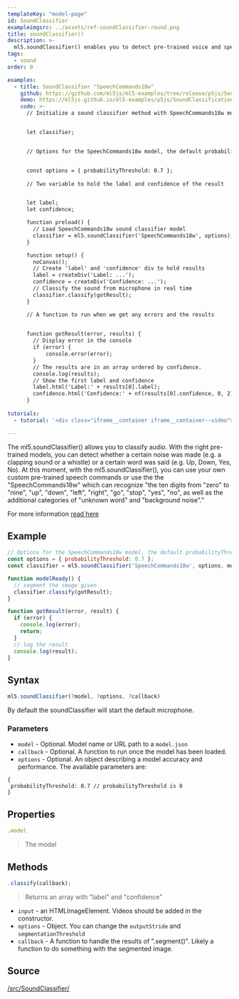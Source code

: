 ```yaml
---
templateKey: "model-page"
id: SoundClassifier
exampleimgsrc: ../assets/ref-soundClassifier-round.png
title: soundClassifier()
description: >- 
  ml5.soundClassifier() enables you to detect pre-trained voice and speech commands 
tags:
  - sound
order: 0

examples:
  - title: SoundClassifier "SpeechCommands18w"
    github: https://github.com/ml5js/ml5-examples/tree/release/p5js/SoundClassification/SoundClassification_speechcommand
    demo: https://ml5js.github.io/ml5-examples/p5js/SoundClassification/SoundClassification_speechcommand/
    code: >-
      // Initialize a sound classifier method with SpeechCommands18w model. A callback needs to be passed.


      let classifier;


      // Options for the SpeechCommands18w model, the default probabilityThreshold is 0


      const options = { probabilityThreshold: 0.7 };
      
      // Two variable to hold the label and confidence of the result


      let label;
      let confidence;

      function preload() {
        // Load SpeechCommands18w sound classifier model
        classifier = ml5.soundClassifier('SpeechCommands18w', options);
      }

      function setup() {
        noCanvas();
        // Create 'label' and 'confidence' div to hold results
        label = createDiv('Label: ...');
        confidence = createDiv('Confidence: ...');
        // Classify the sound from microphone in real time
        classifier.classify(gotResult);
      }

      // A function to run when we get any errors and the results

      
      function gotResult(error, results) {
        // Display error in the console
        if (error) {
            console.error(error);
        }
        // The results are in an array ordered by confidence.
        console.log(results);
        // Show the first label and confidence
        label.html('Label:' + results[0].label);
        confidence.html('Confidence:' + nf(results[0].confidence, 0, 2)); // Round the confidence to 0.01
      }
      
tutorials:
  - tutorial: '<div class="iframe__container iframe__container--video"><iframe src="https://www.youtube.com/embed/cO4UP2dX944" frameborder="0" allow="accelerometer; autoplay; encrypted-media; gyroscope; picture-in-picture" allowfullscreen></iframe></div>'

---
```


The ml5.soundClassifier() allows you to classify audio. With the right pre-trained models, you can detect whether a certain noise was made (e.g. a clapping sound or a whistle) or a certain word was said (e.g. Up, Down, Yes, No). At this moment, with the ml5.soundClassifier(), you can use your own custom pre-trained speech commands or use the the "SpeechCommands18w" which can recognize "the ten digits from "zero" to "nine", "up", "down", "left", "right", "go", "stop", "yes", "no", as well as the additional categories of "unknown word" and "background noise"."


For more information [read here](https://github.com/tensorflow/tfjs-models/tree/master/speech-commands)

## Example

```javascript
// Options for the SpeechCommands18w model, the default probabilityThreshold is 0
const options = { probabilityThreshold: 0.7 };
const classifier = ml5.soundClassifier('SpeechCommands18w', options, modelReady);

function modelReady() {
  // segment the image given
  classifier.classify(gotResult);
}

function gotResult(error, result) {
  if (error) {
    console.log(error);
    return;
  }
  // log the result
  console.log(result);
}

```

## Syntax

```javascript
ml5.soundClassifier(?model, ?options, ?callback)
```

By default the soundClassifier will start the default microphone.

### Parameters

- `model` - Optional. Model name or URL path to a `model.json`
- `callback` - Optional. A function to run once the model has been loaded.
- `options` - Optional. An object describing a model accuracy and performance. The available parameters are:

```
{
 probabilityThreshold: 0.7 // probabilityThreshold is 0
}
```

## Properties

```javascript
.model
```

> The model 

## Methods

```javascript
.classify(callback);
```

> Returns an array with "label" and "confidence"

- `input` - an HTMLImageElement. Videos should be added in the constructor.
- `options` - Object. You can change the `outputStride` and `segmentationThreshold`
- `callback` - A function to handle the results of ".segment()". Likely a function to do something with the segmented image.


## Source

[/src/SoundClassifier/](https://github.com/ml5js/ml5-library/tree/release/src/SoundClassifier)
